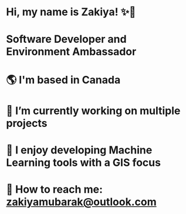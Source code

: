 # Hi, my name is Zakiya! ✨🌙


  # Software Developer and Environment Ambassador
  # 🌎 I'm based in Canada
  # 💪 I’m currently working on multiple projects
  # 🧠 I enjoy developing Machine Learning tools with a GIS focus
  # 📩 How to reach me: zakiyamubarak@outlook.com
